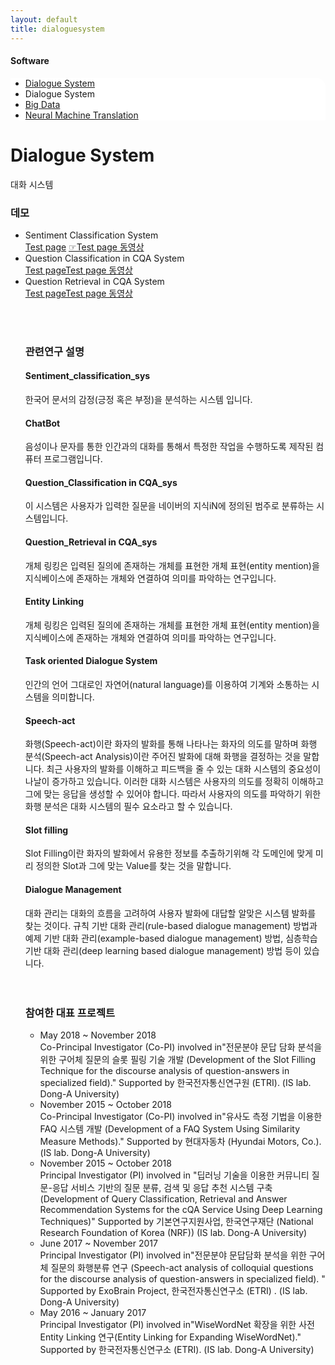 ```yaml
---
layout: default
title: dialoguesystem
---
```

<h4>Software</h4>
 <div class="linklink" style = "background-color:#ffffff;border-radius:0 15px">
          <ul class="posts-list">
           <li class="post-link">
                <a class="post-title" href="https://youngjoongko.github.io/Software/dialoguesystem/">Dialogue System</a>
           </li>
           <li>
                Dialogue System
           </li>
           <li class="post-link">
                <a class="post-title" href="https://youngjoongko.github.io/Software/bigdata/">Big Data</a>
           </li>
           <li class="post-link">
                <a class="post-title" href="https://youngjoongko.github.io/Software/neuralmachinetranslation/">Neural Machine Translation</a>
           </li>
          </ul>
  </div>
  
  
  <div class="post">
  <h1 class="pageTitle">Dialogue System </h1>	
  <p class="meta">대화 시스템</p>
  
  <p>
  <h3>데모</h3>
  <ul class="posts-list">
    <li>Sentiment Classification System 
    </li>
    <a href="demo_sentimental.jsp">Test page</a> <a href="http://dais.donga.ac.kr/files/dais/board/univislab/Sentiment_Classification.zip">☞Test page 동영상</a>
    <li>Question Classification in CQA System
    </li>
    <a href="demo_question_classification.jsp">Test page</a><a href="http://dais.donga.ac.kr/files/dais/board/univislab/Question_Classification.zip">Test page 동영상</a>
    <li>Question Retrieval in CQA System
    </li>
    <a href="demo_question_retrival.jsp">Test page</a><a href="http://dais.donga.ac.kr/files/dais/board/univislab/Question_Retrieval.zip">Test page 동영상</a>
 </p>
    
  <br><br>
  
  <p>
  <h3>관련연구 설명</h3>
  <h4>Sentiment_classification_sys </h4>
  한국어 문서의 감정(긍정 혹은 부정)을 분석하는 시스템 입니다.
  <br>
  <h4>ChatBot</h4>
  음성이나 문자를 통한 인간과의 대화를 통해서 특정한 작업을 수행하도록 제작된 컴퓨터 프로그램입니다.<br>
  <h4>Question_Classification in CQA_sys</h4>
  이 시스템은 사용자가 입력한 질문을 네이버의 지식iN에 정의된 범주로 분류하는 시스템입니다.<br>
  <h4> Question_Retrieval in CQA_sys </h4>
  개체 링킹은 입력된 질의에 존재하는 개체를 표현한 개체 표현(entity mention)을 지식베이스에 존재하는 개체와 연결하여 의미를 파악하는 연구입니다.<br>
  <h4>Entity Linking </h4>
  개체 링킹은 입력된 질의에 존재하는 개체를 표현한 개체 표현(entity mention)을 지식베이스에 존재하는 개체와 연결하여 의미를 파악하는 연구입니다.<br>
  <h4>Task oriented Dialogue System </h4>
  인간의 언어 그대로인 자연어(natural language)를 이용하여 기계와 소통하는 시스템을 의미합니다.<br>
  <h4>Speech-act</h4>
  화행(Speech-act)이란 화자의 발화를 통해 나타나는 화자의 의도를 말하며 화행 분석(Speech-act Analysis)이란 주어진 발화에 대해 화행을 결정하는 것을 말합니다. 최근 사용자의 발화를 이해하고 피드백을 줄 수 있는 대화 시스템의 중요성이 나날이 증가하고 있습니다. 이러한 대화 시스템은 사용자의 의도를 정확히 이해하고 그에 맞는 응답을 생성할 수 있어야 합니다. 따라서 사용자의 의도를 파악하기 위한 화행 분석은 대화 시스템의 필수 요소라고 할 수 있습니다.<br>
  <h4>Slot filling</h4>
  Slot Filling이란 화자의 발화에서 유용한 정보를 추출하기위해 각 도메인에 맞게 미리 정의한 Slot과 그에 맞는 Value를 찾는 것을 말합니다.<br>
  <h4>Dialogue Management</h4>
  대화 관리는 대화의 흐름을 고려하여 사용자 발화에 대답할 알맞은 시스템 발화를 찾는 것이다. 규칙 기반 대화 관리(rule-based dialogue management) 방법과 예제 기반 대화 관리(example-based dialogue management) 방법, 심층학습 기반 대화 관리(deep learning based dialogue management) 방법 등이 있습니다. <br><br><br>
  
  </p>
  <p>
  <h3>참여한 대표 프로젝트</h3>
  <ul>
   <li>May 2018 ~ November 2018 
   </li>
   Co-Principal Investigator (Co-PI) involved in"전문분야 문답 담화 분석을 위한 구어체 질문의 슬롯 필링 기술 개발 (Development of the Slot Filling Technique for the discourse analysis of question-answers in specialized field)."
  Supported by 한국전자통신연구원 (ETRI).
  (IS lab. Dong-A University)
   <li>November 2015 ~ October 2018
   </li>
   Co-Principal Investigator (Co-PI) involved in"유사도 측정 기법을 이용한 FAQ 시스템 개발 (Development of a FAQ System Using Similarity Measure Methods)."
  Supported by 현대자동차 (Hyundai Motors, Co.).
  (IS lab. Dong-A University)
   <li>November 2015 ~ October 2018 
   </li>
   Principal Investigator (PI) involved in "딥러닝 기술을 이용한 커뮤니티 질문-응답 서비스 기반의 질문 분류, 검색 및 응답
  추천 시스템 구축 (Development of Query Classification, Retrieval and Answer Recommendation Systems for the cQA Service Using Deep Learning Techniques)"
  Supported by 기본연구지원사업, 한국연구재단 (National Research Foundation of Korea (NRF))
  (IS lab. Dong-A University)
   <li>June 2017 ~ November 2017 
   </li>
   Principal Investigator (PI) involved in"전문분야 문답담화 분석을 위한 구어체 질문의 화행분류 연구 (Speech-act analysis of colloquial questions for the discourse analysis of question-answers in specialized field). "
  Supported by ExoBrain Project, 한국전자통신연구소 (ETRI) .
  (IS lab. Dong-A University)
   <li>May 2016 ~ January 2017 
   </li>
   Principal Investigator (PI) involved in"WiseWordNet 확장을 위한 사전 Entity Linking 연구(Entity Linking for Expanding WiseWordNet)."
  Supported by 한국전자통신연구소 (ETRI).
  (IS lab. Dong-A University)
 </p>
  
  
